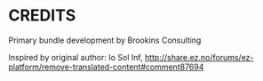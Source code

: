 CREDITS
=======

Primary bundle development by Brookins Consulting

Inspired by original author: Io Sol Inf, http://share.ez.no/forums/ez-platform/remove-translated-content#comment87694
